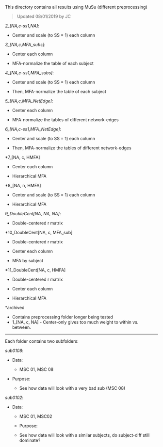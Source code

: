 This directory contains all results using MuSu (different preprocessing)

> Updated 08/01/2019 by JC

*2_[NA,c-ss1,NA]*:

+ Center and scale (to SS = 1) each column

*3_[NA,c,MFA_subs]*:

+ Center each column

+ MFA-normalize the table of each subject

*4_[NA,c-ss1,MFA_subs]*:

+ Center and scale (to SS = 1) each column

+ Then, MFA-normalize the table of each subject

*5_[NA,c,MFA_NetEdge]*:

+ Center each column

+ MFA-normalize the tables of different network-edges

*6_[NA,c-ss1,MFA_NetEdge]*:

+ Center and scale (to SS = 1) each column

+ Then, MFA-normalize the tables of different network-edges

*7_[NA, c, HMFA]

+ Center each column

+ Hierarchical MFA

*8_[NA, n, HMFA]

+ Center and scale (to SS = 1) each column

+ Hierarchical MFA

*9_DoubleCent[NA, NA, NA]*:

+ Double-centered r matrix

*10_DoubleCent[NA, c, MFA_sub]

+ Double-centered r matrix

+ Center each column

+ MFA by subject

*11_DoubleCent[NA, c, HMFA]

+ Double-centered r matrix

+ Center each column

+ Hierarchical MFA

*archived

+ Contains preprocessing folder longer being tested
+ 1_[NA, c, NA] - Center-only gives too much weight to within vs. between. 

---
Each folder contains two subfolders:

*sub0108*:

+ Data: 
  
  + MSC 01, MSC 08

 + Purpose: 
   
   + See how data will look with a very bad sub (MSC 08)

*sub0102*:

+ Data: 
   
  + MSC 01, MSC02
   
   + Purpose: 
   
   + See how data will look with a similar subjects, do subject-diff still dominate? 
